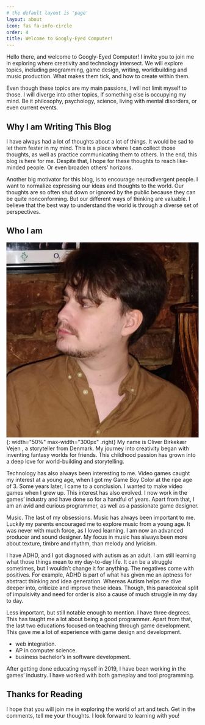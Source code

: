 ```yaml
---
# the default layout is 'page'
layout: about
icon: fas fa-info-circle
order: 4
title: Welcome to Googly-Eyed Computer!
---
```

Hello there, and welcome to Googly-Eyed Computer! I invite you to join me in exploring where creativity and technology intersect. We will explore topics, including programming, game design, writing, worldbuilding and music production. What makes them tick, and how to create within them.

Even though these topics are my main passions, I will not limit myself to those. I will diverge into other topics, if something else is occupying my mind. Be it philosophy, psychology, science, living with mental disorders, or even current events.

## Why I am Writing This Blog
I have always had a lot of thoughts about a lot of things. It would be sad to let them fester in my mind. This is a place where I can collect those thoughts, as well as practice communicating them to others. In the end, this blog is here for me. Despite that, I hope for these thoughts to reach like-minded people. Or even broaden others’ horizons.

Another big motivator for this blog, is to encourage neurodivergent people. I want to normalize expressing our ideas and thoughts to the world. Our thoughts are so often shut down or ignored by the public because they can be quite nonconforming. But our different ways of thinking are valuable. I believe that the best way to understand the world is through a diverse set of perspectives.

## Who I am
![Desktop View](/assets/img/posts/about_googlyeyed_computer/ProfilePic.jpg){: width="50%" max-width="300px" .right}
My name is Oliver Birkekær Vejen , a storyteller from Denmark. My journey into creativity began with inventing fantasy worlds for friends. This childhood passion has grown into a deep love for world-building and storytelling.

Technology has also always been interesting to me. Video games caught my interest at a young age, when I got my Game Boy Color at the ripe age of 3. Some years later, I came to a conclusion. I wanted to make video games when I grew up. This interest has also evolved. I now work in the games’ industry and have done so for a handful of years. Apart from that, I am an avid and curious programmer, as well as a passionate game designer.

Music. The last of my obsessions. Music has always been important to me. Luckily my parents encouraged me to explore music from a young age. It was never with much force, as I loved learning. I am now an advanced producer and sound designer. My focus in music has always been more about texture, timbre and rhythm, than melody and lyricism.

I have ADHD, and I got diagnosed with autism as an adult. I am still learning what those things mean to my day-to-day life. It can be a struggle sometimes, but I wouldn’t change it for anything. The negatives come with positives. For example, ADHD is part of what has given me an aptness for abstract thinking and idea generation. Whereas Autism helps me dive deeper into, criticize and improve these ideas. Though, this paradoxical split of impulsivity and need for order is also a cause of much struggle in my day to day.

Less important, but still notable enough to mention. I have three degrees. This has taught me a lot about being a good programmer. Apart from that, the last two educations focused on teaching through game development. This gave me a lot of experience with game design and development.
- web integration.
- AP in computer science.
- business bachelor’s in software development.

After getting done educating myself in 2019, I have been working in the games’ industry. I have worked with both gameplay and tool programming.

## Thanks for Reading
I hope that you will join me in exploring the world of art and tech. Get in the comments, tell me your thoughts. I look forward to learning with you!